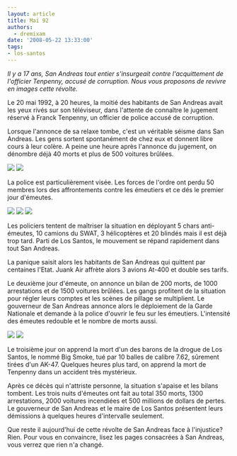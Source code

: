 ```yaml
---
layout: article
title: Mai 92
authors:
  - dremixam
date: '2008-05-22 13:33:00'
tags:
- los-santos
---
```


_Il y a 17 ans, San Andreas tout entier s'insurgeait contre l'acquittement de l'officier Tenpenny, accusé de corruption. Nous vous proposons de revivre en images cette révolte._

Le 20 mai 1992, à 20 heures, la moitié des habitants de San Andreas avait les yeux rivés sur son téléviseur, dans l'attente de connaître le jugement réservé à Franck Tenpenny, un officier de police accusé de corruption.

Lorsque l'annonce de sa relaxe tombe, c'est un véritable séisme dans San Andreas. Les gens sortent spontanément de chez eux et donnent libre cours à leur colère. A peine une heure après l'annonce du jugement, on dénombre déjà 40 morts et plus de 500 voitures brûlées.

![](/content/images/2005/01/flic92.jpg)
![](/content/images/2005/01/emeutier68.jpg)

La police est particulièrement visée. Les forces de l'ordre ont perdu 50 membres lors des affrontements contre les émeutiers et ce dés le premier jour d'émeutes.

![](/content/images/2005/01/gang92.jpg)
![](/content/images/2005/01/heli92.jpg)
![](/content/images/2005/01/bazzok95.jpg)

Les policiers tentent de maîtriser la situation en déployant 5 chars anti-émeutes, 10 camions du SWAT, 3 hélicoptères et 20 blindés mais il est déjà trop tard. Parti de Los Santos, le mouvement se répand rapidement dans tout San Andreas.

La panique saisit alors les habitants de San Andreas qui quittent par centaines l'Etat. Juank Air affrète alors 3 avions At-400 et double ses tarifs.

Le deuxième jour d'émeute, on annonce un bilan de 200 morts, de 1000 arrestations et de 1500 voitures brûlées. Les gangs profitent de la situation pour régler leurs comptes et les scènes de pillage se multiplient. Le gouverneur de San Andreas annonce alors le déploiement de la Garde Nationale et demande à la police d'ouvrir le feu sur les émeutiers. L'intensité des émeutes redouble et le nombre de morts aussi.

![](/content/images/2005/01/keufs92.jpg)
![](/content/images/2005/01/92pillage.jpg)

Le troisième jour on apprend la mort d'un des barons de la drogue de Los Santos, le nommé Big Smoke, tué par 10 balles de calibre 7.62, sûrement tirées d'un AK-47. Quelques heures plus tard, on apprend la mort de Tenpenny dans un accident très mystérieux.

Après ce décès qui n'attriste personne, la situation s'apaise et les bilans tombent. Les trois nuits d'émeutes ont fait au total 350 morts, 1300 arrestations, 2000 voitures incendiées et 500 millions de dollars de pertes. Le gouverneur de San Andreas et le maire de Los Santos présentent leurs démissions à quelques heures d'intervalle seulement.

Que reste il aujourd'hui de cette révolte de San Andreas face à l'injustice? Rien. Pour vous en convaincre, lisez les pages consacrées à San Andreas, vous verrez que rien n'a changé.